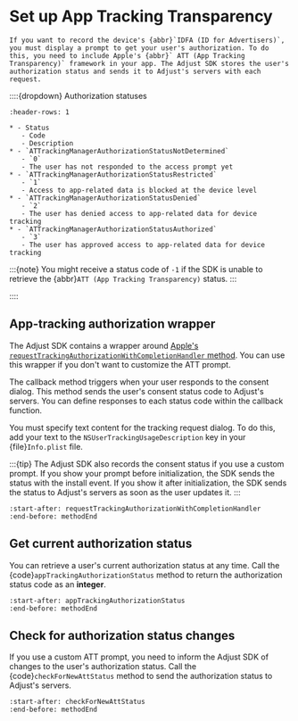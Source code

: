 # Set up App Tracking Transparency

```{versionadded} v4.28.0
If you want to record the device's {abbr}`IDFA (ID for Advertisers)`, you must display a prompt to get your user's authorization. To do this, you need to include Apple's {abbr}` ATT (App Tracking Transparency)` framework in your app. The Adjust SDK stores the user's authorization status and sends it to Adjust's servers with each request.
```

::::{dropdown} Authorization statuses

```{list-table}
:header-rows: 1

* - Status
   - Code
   - Description
* - `ATTrackingManagerAuthorizationStatusNotDetermined`
   - `0`
   - The user has not responded to the access prompt yet
* - `ATTrackingManagerAuthorizationStatusRestricted`
   - `1`
   - Access to app-related data is blocked at the device level
* - `ATTrackingManagerAuthorizationStatusDenied`
   - `2`
   - The user has denied access to app-related data for device tracking
* - `ATTrackingManagerAuthorizationStatusAuthorized`
   - `3`
   - The user has approved access to app-related data for device tracking
```

:::{note}
You might receive a status code of `-1` if the SDK is unable to retrieve the {abbr}`ATT (App Tracking Transparency)` status.
:::

::::

## App-tracking authorization wrapper

The Adjust SDK contains a wrapper around [Apple's `requestTrackingAuthorizationWithCompletionHandler` method](https://developer.apple.com/documentation/apptrackingtransparency/attrackingmanager/3547037-requesttrackingauthorizationwith). You can use this wrapper if you don't want to customize the ATT prompt.

The callback method triggers when your user responds to the consent dialog. This method sends the user's consent status code to Adjust's servers. You can define responses to each status code within the callback function.

You must specify text content for the tracking request dialog. To do this, add your text to the `NSUserTrackingUsageDescription` key in your {file}`Info.plist` file.

:::{tip}
The Adjust SDK also records the consent status if you use a custom prompt. If you show your prompt before initialization, the SDK sends the status with the install event. If you show it after initialization, the SDK sends the status to Adjust's servers as soon as the user updates it.
:::

```{include} /ios/fragments/Adjust.md
:start-after: requestTrackingAuthorizationWithCompletionHandler
:end-before: methodEnd
```

## Get current authorization status

You can retrieve a user's current authorization status at any time. Call the {code}`appTrackingAuthorizationStatus` method to return the authorization status code as an **integer**.

```{include} /ios/fragments/Adjust.md
:start-after: appTrackingAuthorizationStatus
:end-before: methodEnd
```

## Check for authorization status changes

If you use a custom ATT prompt, you need to inform the Adjust SDK of changes to the user's authorization status. Call the {code}`checkForNewAttStatus` method to send the authorization status to Adjust's servers.

```{include} /ios/fragments/Adjust.md
:start-after: checkForNewAttStatus
:end-before: methodEnd
```
